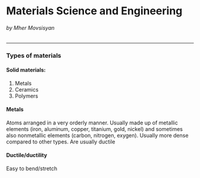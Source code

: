 # Materials Science and Engineering
###### by Mher Movsisyan
---

### Types of materials

#### Solid materials:
1. Metals
2. Ceramics
3. Polymers

#### Metals
Atoms arranged in a very orderly manner.
Usually made up of metallic elements (iron, aluminum, copper, titanium, gold, nickel) and sometimes also nonmetallic elements (carbon, nitrogen, exygen).
Usually more dense compared to other types.
Are usually ductile

#### Ductile/ductility
Easy to bend/stretch